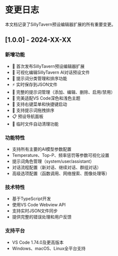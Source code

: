 # 变更日志

本文档记录了SillyTavern预设编辑器扩展的所有重要变更。

## [1.0.0] - 2024-XX-XX

### 新增功能
- 🎉 首次发布SillyTavern预设编辑器扩展
- 📝 可视化编辑SillyTavern AI对话预设文件
- 🎯 提示词分类管理和排序功能
- ⚡ 实时保存到JSON文件
- 🔧 完整的提示词管理（添加、编辑、删除、启用/禁用）
- 🎨 完美适配VS Code深色和浅色主题
- 📁 支持右键菜单和快捷键启动
- 🔄 支持提示词拖拽排序
- 📋 预设导航面板
- 💫 临时文件自动清理功能

### 功能特性
- 支持所有主要的AI模型参数配置
- Temperature、Top-P、频率惩罚等参数可视化设置
- 提示词角色管理（system/user/assistant）
- 对话流程配置（新对话、继续对话、群组对话）
- 高级选项配置（函数调用、网络搜索、图像处理等）

### 技术特性
- 基于TypeScript开发
- 使用VS Code Webview API
- 支持实时JSON文件同步
- 提供完整的错误处理和用户反馈

### 支持平台
- VS Code 1.74.0及更高版本
- Windows、macOS、Linux全平台支持 
